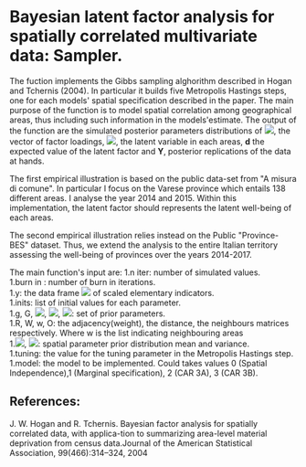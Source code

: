 # Bayesian latent factor analysis for spatially correlated multivariate data: Sampler.

The fuction implements the Gibbs sampling alghorithm described in Hogan and Tchernis (2004).
In particular it builds five Metropolis Hastings steps, one for each models' spatial specification described in the paper. The main purpose of the function is to model spatial correlation among geographical areas, thus including such information in the models'estimate. The output of the function are the simulated posterior parameters distributions of <img src="https://render.githubusercontent.com/render/math?math=\boldsymbol{\lambda}">, the vector of factor loadings,  <img src="https://render.githubusercontent.com/render/math?math=\delta_i">, the latent variable in each areas, **d** the expected value of the latent factor and **Y**, posterior replications of the data at hands. 

The first empirical illustration is based on the public data-set from "A misura di comune". In particular I focus on the Varese province which entails 138 different areas. I analyse the year 2014 and 2015.  Within this implementation, the latent factor should represents the latent well-being of each areas.

The second empirical illustration relies instead on the Public "Province-BES" dataset. Thus, we extend the analysis to the entire Italian territory assessing the well-being of provinces over the years 2014-2017. 

The main function's input are:
     1.n iter: number of simulated values.    
     1.burn in : number of burn in iterations.     
     1.y: the data frame <img src="https://render.githubusercontent.com/render/math?math={N\times D}"> of scaled elementary indicators.      
     1.inits: list of initial values for each parameter.       
     1.g, G, <img src="https://render.githubusercontent.com/render/math?math={\alpha}">, <img src="https://render.githubusercontent.com/render/math?math={\beta}">, <img src="https://render.githubusercontent.com/render/math?math={V_\mu}">: set of prior parameters.       
    1.R, W, w, O: the adjacency(weight), the distance, the neighbours matrices respectively. Where w is the list indicating neighbouring areas       
    1.<img src="https://render.githubusercontent.com/render/math?math={\mu_a}">, <img src="https://render.githubusercontent.com/render/math?math={V_a}">: spatial parameter prior   distribution mean and variance.        
    1.tuning: the value for the tuning parameter in the Metropolis Hastings step.        
    1.model: the model to be implemented. Could takes values 0 (Spatial Independence),1 (Marginal specification), 2 (CAR 3A), 3 (CAR 3B). 


## References:

J. W. Hogan and R. Tchernis.  Bayesian factor analysis for spatially correlated data, with applica-tion to summarizing area-level material deprivation from census data.Journal of the American Statistical Association, 99(466):314–324, 2004
